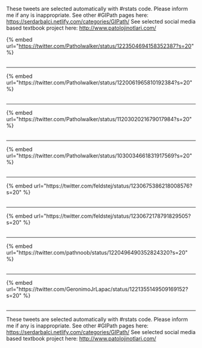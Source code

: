 

These tweets are selected automatically with #rstats code. Please inform me if any is inappropriate.
See other #GIPath pages here: https://serdarbalci.netlify.com/categories/GIPath/ 
See selected social media based textbook project here: http://www.patolojinotlari.com/

{% embed url="https://twitter.com/Patholwalker/status/1223504694158352387?s=20" %}<br>
<br>
<hr>
{% embed url="https://twitter.com/Patholwalker/status/1220061965810192384?s=20" %}<br>
<br>
<hr>
{% embed url="https://twitter.com/Patholwalker/status/1120302021679017984?s=20" %}<br>
<br>
<hr>
{% embed url="https://twitter.com/Patholwalker/status/1030034661831917569?s=20" %}<br>
<br>
<hr>
{% embed url="https://twitter.com/feldstej/status/1230675386218008576?s=20" %}<br>
<br>
<hr>
{% embed url="https://twitter.com/feldstej/status/1230672178791829505?s=20" %}<br>
<br>
<hr>
{% embed url="https://twitter.com/pathnoob/status/1220496490352824320?s=20" %}<br>
<br>
<hr>
{% embed url="https://twitter.com/GeronimoJrLapac/status/1221355149509169152?s=20" %}<br>
<br>
<hr>


These tweets are selected automatically with #rstats code. Please inform me if any is inappropriate.
See other #GIPath pages here: https://serdarbalci.netlify.com/categories/GIPath/ 
See selected social media based textbook project here: http://www.patolojinotlari.com/
